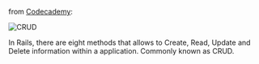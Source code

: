 from [Codecademy](http://codecademy.com):

![CRUD](https://codecademy-content.s3.amazonaws.com/courses/ltp3/img/crud_methods.svg)

In Rails, there are eight methods that allows to Create, Read, Update and Delete information within a application. Commonly known as CRUD.